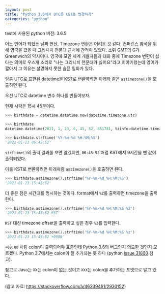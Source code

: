 ```yaml
---
layout: post
title: "Python 3.6에서 UTC를 KST로 변경하기"
categories: "python"
---
```


test에 사용된 python 버전: 3.6.5

어느 언어가 되었든 날짜 연산, Timezone 변환은 어려운 것 같다. 컨퍼런스 참석을 위해 영국을 갔을 때 그리니치 천문대 근처에 간적이 있었다. 소위 GMT의 G가 Greenwich의 약자이다. 영국에 모인 세계 개발자들과 대화 중에 Timezone 변환이 싫다는 의미로 우스개 소리로 "나는 그리니치 천문대가 싫어요"라고 이야기했는데 영어가 짧아서 그 이유는 설명하지 못한 슬픈 일화가 있다.

암튼 UTC로 표현된 datetime을 KST로 변환하려면 아래와 같은 `astimezone()`을 호출하면 된다.

우선 UTC로 datetime 변수 하나를 만들어보자.

현재 시각은 15시 45분이다.

```python
>>> birthdate = datetime.datetime.now(datetime.timezone.utc)

>>> birthdate
datetime.datetime(2021, 1, 23, 6, 45, 52, 851781, tzinfo=datetime.timezone.utc)

>>> birthdate.strftime('%Y-%m-%d %H:%M:%S')
'2021-01-23 06:45:52'
```

`strftime()`의 출력 결과를 보면 알겠지만, `06:45:52` 처럼 KST에서 9시간을 뺀 값이 출력되었다.

이를 KST로 변환하려면 아래처럼 `astimezone()`을 호출하면 된다.

```python
>>> birthdate.astimezone().strftime('%Y-%m-%d %H:%M:%S')
'2021-01-23 15:45:52'
```

더 좋은 점은 시간대를 명시하는 것이다. format에서 `%Z`를 출력하면 timezone을 출력한다.

```python
>>> birthdate.astimezone().strftime('%Y-%m-%d %H:%M:%S %Z')
'2021-01-23 15:45:52 KST'
```

`KST` 대신 timezone offset을 출력하고 싶은 경우 `%z`를 입력한다.

```python
>>> birthdate.astimezone().strftime('%Y-%m-%d %H:%M:%S %z')
'2021-01-23 15:45:52 +0900'
```

`+09:00` 처럼 colon이 출력되어야 표준인데 Python 3.6의 버그인지 의도한 것인지 모르겠다. Python 3.7에서는 colon이 잘 추가되는 듯 하다 (python [issue 31800](https://bugs.python.org/issue31800) 참고).

참고로 Java는 `XX`는 colon이 없는 것이고 `XXX`는 colon을 추가하는 포맷으로 알고 있다.

(참고 자료: https://stackoverflow.com/a/46339491/2930152)

